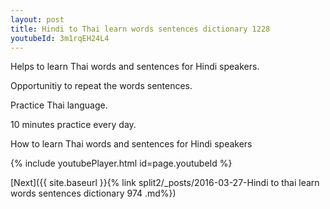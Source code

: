 ```yaml
---
layout: post
title: Hindi to Thai learn words sentences dictionary 1228 
youtubeId: 3m1rqEH24L4
---
```

 
 
Helps to learn Thai words and sentences for Hindi speakers.

Opportunitiy to repeat the words sentences. 

Practice Thai language. 
 
10 minutes practice every day. 
 
How to learn Thai words and sentences for Hindi speakers 
 
{% include youtubePlayer.html id=page.youtubeId %}
 
 
[Next]({{ site.baseurl }}{% link  split2/_posts/2016-03-27-Hindi to thai learn words sentences dictionary 974 .md%})
 
